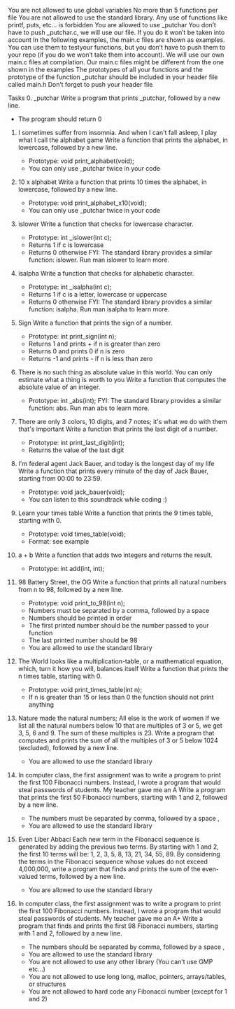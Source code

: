 You are not allowed to use global variables
No more than 5 functions per file
You are not allowed to use the standard library. Any use of functions like printf, puts, etc… is forbidden
You are allowed to use _putchar
You don’t have to push _putchar.c, we will use our file. If you do it won’t be taken into account
In the following examples, the main.c files are shown as examples. You can use them to testyour functions, but you don’t have to push them to your repo (if you do we won’t take them into account). We will use our own main.c files at compilation. Our main.c files might be different from the one shown in the examples
The prototypes of all your functions and the prototype of the function _putchar should be included in your header file called main.h
Don’t forget to push your header file

Tasks
0. _putchar
Write a program that prints _putchar, followed by a new line.
- The program should return 0

1. I sometimes suffer from insomnia. And when I can't fall asleep, I play what I call the alphabet game
Write a function that prints the alphabet, in lowercase, followed by a new line.
      - Prototype: void print_alphabet(void);
      - You can only use _putchar twice in your code

2. 10 x alphabet
Write a function that prints 10 times the alphabet, in lowercase, followed by a new line.
	- Prototype: void print_alphabet_x10(void);
	- You can only use _putchar twice in your code

3. islower
Write a function that checks for lowercase character.
	- Prototype: int _islower(int c);
	- Returns 1 if c is lowercase
	- Returns 0 otherwise
FYI: The standard library provides a similar function: islower. Run man islower to learn more.

4. isalpha
Write a function that checks for alphabetic character.
	- Prototype: int _isalpha(int c);
	- Returns 1 if c is a letter, lowercase or uppercase
	- Returns 0 otherwise
FYI: The standard library provides a similar function: isalpha. Run man isalpha to learn more.

5. Sign
Write a function that prints the sign of a number.
	- Prototype: int print_sign(int n);
	- Returns 1 and prints + if n is greater than zero
	- Returns 0 and prints 0 if n is zero
	- Returns -1 and prints - if n is less than zero

6. There is no such thing as absolute value in this world. You can only estimate what a thing is worth to you
Write a function that computes the absolute value of an integer.
	- Prototype: int _abs(int);
FYI: The standard library provides a similar function: abs. Run man abs to learn more.

7. There are only 3 colors, 10 digits, and 7 notes; it's what we do with them that's important
Write a function that prints the last digit of a number.
	- Prototype: int print_last_digit(int);
	- Returns the value of the last digit

8. I'm federal agent Jack Bauer, and today is the longest day of my life
Write a function that prints every minute of the day of Jack Bauer, starting from 00:00 to 23:59.
	- Prototype: void jack_bauer(void);
	- You can listen to this soundtrack while coding :)

9. Learn your times table
Write a function that prints the 9 times table, starting with 0.
	- Prototype: void times_table(void);
	- Format: see example

10. a + b
Write a function that adds two integers and returns the result.
	- Prototype: int add(int, int);

11. 98 Battery Street, the OG
Write a function that prints all natural numbers from n to 98, followed by a new line.
	- Prototype: void print_to_98(int n);
	- Numbers must be separated by a comma, followed by a space
	- Numbers should be printed in order
	- The first printed number should be the number passed to your function
	- The last printed number should be 98
	- You are allowed to use the standard library

12. The World looks like a multiplication-table, or a mathematical equation, which, turn it how you will, balances itself
Write a function that prints the n times table, starting with 0.
	- Prototype: void print_times_table(int n);
	- If n is greater than 15 or less than 0 the function should not print anything

13. Nature made the natural numbers; All else is the work of women
If we list all the natural numbers below 10 that are multiples of 3 or 5, we get 3, 5, 6 and 9. The sum of these multiples is 23. Write a program that computes and prints the sum of all the multiples of 3 or 5 below 1024 (excluded), followed by a new line.
	- You are allowed to use the standard library

14. In computer class, the first assignment was to write a program to print the first 100 Fibonacci numbers. Instead, I wrote a program that would steal passwords of students. My teacher gave me an A
Write a program that prints the first 50 Fibonacci numbers, starting with 1 and 2, followed by a new line.
	- The numbers must be separated by comma, followed by a space , 
	- You are allowed to use the standard library

15. Even Liber Abbaci
Each new term in the Fibonacci sequence is generated by adding the previous two terms. By starting with 1 and 2, the first 10 terms will be: 1, 2, 3, 5, 8, 13, 21, 34, 55, 89. By considering the terms in the Fibonacci sequence whose values do not exceed 4,000,000, write a program that finds and prints the sum of the even-valued terms, followed by a new line.
	- You are allowed to use the standard library

16. In computer class, the first assignment was to write a program to print the first 100 Fibonacci numbers. Instead, I wrote a program that would steal passwords of students. My teacher gave me an A+
Write a program that finds and prints the first 98 Fibonacci numbers, starting with 1 and 2, followed by a new line.
	- The numbers should be separated by comma, followed by a space ,
	- You are allowed to use the standard library
	- You are not allowed to use any other library (You can’t use GMP etc…)
	- You are not allowed to use long long, malloc, pointers, arrays/tables, or structures
	- You are not allowed to hard code any Fibonacci number (except for 1 and 2)